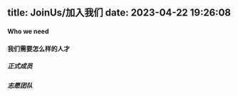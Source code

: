 title: JoinUs/加入我们
date: 2023-04-22 19:26:08
---
#### Who we need
#### 我们需要怎么样的人才

##### 正式成员


##### 志愿团队